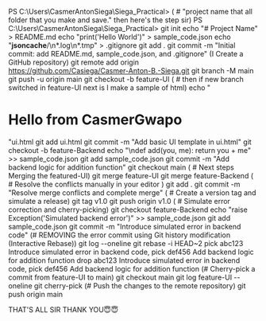 PS C:\Users\CasmerAntonSiega\Siega_Practical> ( # "project name that all folder that you make and save." then here's the step sir)
PS C:\Users\CasmerAntonSiega\Siega_Practical> git init
echo "# Project Name" > README.md
echo "print('Hello World')" > sample_code.json
echo "__jsoncache__/\n*.log\n*.tmp" > .gitignore
git add .
git commit -m "Initial commit: add README.md, sample_code.json, and .gitignore"
(I Create a GitHub repository)
git remote add origin https://github.com/Casiega/Casmer-Anton-B.-Siega.git
git branch -M main
git push -u origin main
git checkout -b feature-UI
( # then if new branch switched in feature-UI next is I make a sample of html)
 echo "<!DOCTYPE html><html><head><title>UI</title></head><body><h1>Hello from CasmerGwapo</h1></body></html>"ui.html
 git add ui.html
 git commit -m "Add basic UI template in ui.html"
 git checkout -b feature-Backend
 echo "\ndef add(you, me): return you + me" >> sample_code.json
 git add sample_code.json
 git commit -m "Add backend logic for addition function"
 git checkout main
 ( # Next steps Merging the featured-UI)
 git merge feature-UI
 git merge feature-Backend
( # Resolve the conflicts manually in your editor )
git add .
git commit -m "Resolve merge conflicts and complete merge"
( # Create a version tag and simulate a release)
git tag v1.0
git push origin v1.0
( # Simulate error correction and cherry-picking)
git checkout feature-Backend
echo "raise Exception('Simulated backend error')" >> sample_code.json
git add sample_code.json
git commit -m "Introduce simulated error in backend code"
(# REMOVING the error commit using Git history modification (Interactive Rebase))
git log --oneline
git rebase -i HEAD~2
pick abc123 Introduce simulated error in backend code, pick def456 Add backend logic for addition function
drop abc123 Introduce simulated error in backend code, pick def456 Add backend logic for addition function
(# Cherry-pick a commit from feature-UI to main)
git checkout main
git log feature-UI --oneline
git cherry-pick <commit-hash>
(# Push the changes to the remote repository)
git push origin main


THAT'S ALL SIR THANK YOU😇😇
